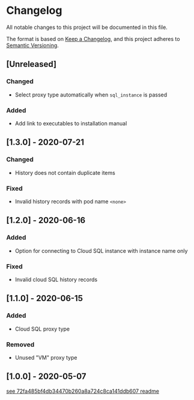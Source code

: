 # Changelog
All notable changes to this project will be documented in this file.

The format is based on [Keep a Changelog](https://keepachangelog.com/en/1.0.0/),
and this project adheres to [Semantic Versioning](https://semver.org/spec/v2.0.0.html).

## [Unreleased]
### Changed
- Select proxy type automatically when `sql_instance` is passed

### Added
- Add link to executables to installation manual

## [1.3.0] - 2020-07-21
### Changed 
- History does not contain duplicate items

### Fixed
- Invalid history records with pod name `<none>`

## [1.2.0] - 2020-06-16
### Added
- Option for connecting to Cloud SQL instance with instance name only

### Fixed
- Invalid cloud SQL history records

## [1.1.0] - 2020-06-15
### Added
- Cloud SQL proxy type

### Removed
- Unused "VM" proxy type

## [1.0.0] - 2020-05-07
[see 72fa485bf4db34470b260a8a724c8ca141ddb607 readme](https://github.com/AckeeCZ/goproxie/blob/72fa485bf4db34470b260a8a724c8ca141ddb607/README.md#user-manual)